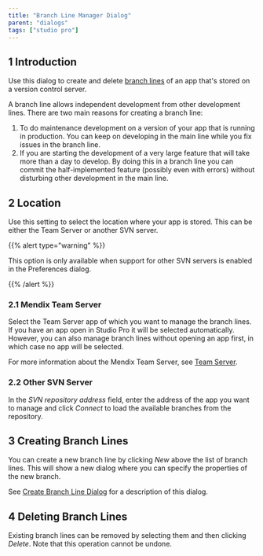 ```yaml
---
title: "Branch Line Manager Dialog"
parent: "dialogs"
tags: ["studio pro"]
---
```


## 1 Introduction

Use this dialog to create and delete [branch lines](version-control#branches) of an app that's stored on a version control server.

A branch line allows independent development from other development lines. There are two main reasons for creating a branch line:
1. To do maintenance development on a version of your app that is running in production. You can keep on developing in the main line while you fix issues in the branch line.
2. If you are starting the development of a very large feature that will take more than a day to develop. By doing this in a branch line you can commit the half-implemented feature (possibly even with errors) without disturbing other development in the main line.

## 2 Location

Use this setting to select the location where your app is stored. This can be either the Team Server or another SVN server.

{{% alert type="warning" %}}

This option is only available when support for other SVN servers is enabled in the Preferences dialog.

{{% /alert %}}

### 2.1 Mendix Team Server

Select the Team Server app of which you want to manage the branch lines. If you have an app open in Studio Pro it will be selected automatically. However, you can also manage branch lines without opening an app first, in which case no app will be selected.

For more information about the Mendix Team Server, see [Team Server](team-server).

### 2.2 Other SVN Server

In the *SVN repository address* field, enter the address of the app you want to manage and click *Connect* to load the available branches from the repository.

## 3 Creating Branch Lines

You can create a new branch line by clicking *New* above the list of branch lines. This will show a new dialog where you can specify the properties of the new branch.

See [Create Branch Line Dialog](create-branch-line-dialog) for a description of this dialog.

## 4 Deleting Branch Lines

Existing branch lines can be removed by selecting them and then clicking *Delete*. Note that this operation cannot be undone.
